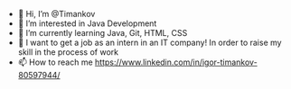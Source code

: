 - 👋 Hi, I’m @Timankov
- 👀 I’m interested in Java Development
- 🌱 I’m currently learning Java, Git, HTML, CSS
- 💞️ I want to get a job as an intern in an IT company! In order to raise my skill in the process of work
- 📫 How to reach me https://www.linkedin.com/in/igor-timankov-80597944/

<!---
Timankov/Timankov is a ✨ special ✨ repository because its `README.md` (this file) appears on your GitHub profile.
You can click the Preview link to take a look at your changes.
--->
